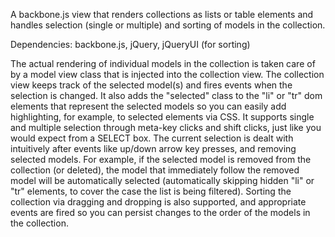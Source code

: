 A backbone.js view that renders collections as lists or table elements and handles selection (single or multiple) and sorting of models in the collection.

Dependencies: backbone.js, jQuery, jQueryUI (for sorting)

The actual rendering of individual models in the collection is taken care of by a model view class that is injected into the collection view. The collection view keeps track of the selected model(s) and fires events when the selection is changed. It also adds the "selected" class to the "li" or "tr" dom elements that represent the selected models so you can easily add highlighting, for example, to selected elements via CSS. It supports single and multiple selection through meta-key clicks and shift clicks, just like you would expect from a SELECT box. The current selection is dealt with intuitively after events like up/down arrow key presses, and removing selected models. For example, if the selected model is removed from the collection (or deleted), the model that immediately follow the removed model will be automatically selected (automatically skipping hidden "li" or "tr" elements, to cover the case the list is being filtered). Sorting the collection via dragging and dropping is also supported, and appropriate events are fired so you can persist changes to the order of the models in the collection.